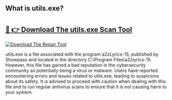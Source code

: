 ## What is utils.exe? 

# <h2><a href="https://exedetect.com/download.php?utils.exe">🔗 👉 Download The utils.exe Scan Tool</a></h2>

[![Download The Repair Tool](https://exedetect.com/download-button.jpg)](https://exedetect.com/download.php?utils.exe)

utils.exe is a file associated with the program a2zLyrics-15, published by Showpass and located in the directory C:\Program Files\a2zlyrics-15. However, this file has gained a bad reputation in the cybersecurity community as potentially being a virus or malware. Users have reported encountering errors and issues related to utils.exe, leading to suspicions about its safety. It is advised to proceed with caution when dealing with this file and to run regular antivirus scans to ensure that it is not causing harm to your system.